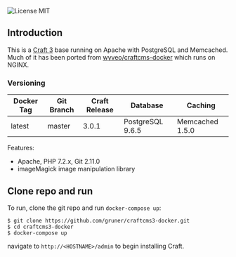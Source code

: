 ![License MIT](https://img.shields.io/badge/license-MIT-blue.svg)

## Introduction

This is a [Craft 3](https://craftcms.com) base running on Apache with PostgreSQL and Memcached. Much of it has been ported from [wyveo/craftcms-docker](https://github.com/wyveo/craftcms-docker) which runs on NGINX.

### Versioning

| Docker Tag | Git Branch | Craft Release | Database | Caching |
|-----|-------|-----|--------|--------|
| latest | master | 3.0.1 | PostgreSQL 9.6.5 | Memcached 1.5.0 |

Features:

 - Apache, PHP 7.2.x, Git 2.11.0
 - imageMagick image manipulation library

## Clone repo and run

To run, clone the git repo and run `docker-compose up`:
```
$ git clone https://github.com/gruner/craftcms3-docker.git
$ cd craftcms3-docker
$ docker-compose up
```

navigate to `http://<HOSTNAME>/admin` to begin installing Craft.
